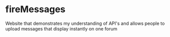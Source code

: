 # fireMessages

Website that demonstrates my understanding of API's and allows people to upload messages that display instantly on one forum

